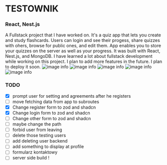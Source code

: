 # TESTOWNIK
### React, Nest.js
A Fullstack project that I have worked on. It's a quiz app that lets you create and study flashcards. Users can login and see their progess, share quizzes with ohers, browse for public ones, and edit them. App enables you to store your quizzes on the server as well as your progress. It was built with React, Nest.js, and MongoDB. I have learned a lot about fullstack development while working on this project. I plan to add more features in the future.
I plan to deploy it soon.
![image info](https://stefangrzelec.top/public/images/testo1.png)
![image info](https://stefangrzelec.top/public/images/testo2.png)
![image info](https://stefangrzelec.top/public/images/testo3.png)
![image info](https://stefangrzelec.top/public/images/testo4.png)
![image info](https://stefangrzelec.top/public/images/testo5.png)


### TODO
- [x] prompt user for setting  and agreements after he registers
- [ ] move fetching data from app to subroutes
- [x] Change register form to zod and shadcn
- [x] Change login form to zod and shadcn
- [ ] Change other form to zod and shadcn
- [ ] maybe change the path
- [ ] forbid user from leaving
- [ ] delete those testing users
- [ ] add deleting user backend
- [ ] add something to display at profile
- [ ] formularz kontaktowy
- [ ] server side build !
